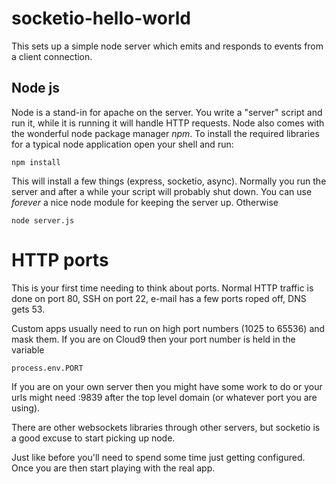 # socketio-hello-world

This sets up a simple node server which emits and responds to events from a client connection.

## Node js

Node is a stand-in for apache on the server.  You write a "server" script and run it, while it is running it will handle HTTP requests.  Node also comes with the wonderful node package manager *npm*.  To install the required libraries for a typical node application open your shell and run:

    npm install

This will install a few things (express, socketio, async).  Normally you run the server and after a while your script will probably shut down.  You can use *forever* a nice node module for keeping the server up.  Otherwise

    node server.js

# HTTP ports

This is your first time needing to think about ports.  Normal HTTP traffic is done on port 80, SSH on port 22, e-mail has a few ports roped off, DNS gets 53.

Custom apps usually need to run on high port numbers (1025 to 65536) and mask them.  If you are on Cloud9 then your port number is 
held in the variable 

    process.env.PORT

If you are on your own server then you might have some work to do or your urls might need :9839 after the top level domain (or whatever port you are using).

There are other websockets libraries through other servers, but socketio is a good excuse to start picking up node.

Just like before you'll need to spend some time just getting configured.  Once you are then start playing with the real app.

